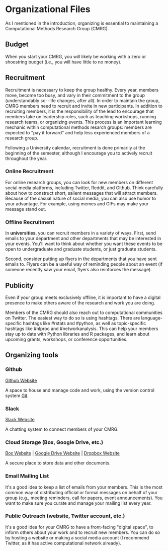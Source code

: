 # Organizational Files
As I mentioned in the introduction, organizing is essential to maintaining a Computational Methods Research Group (CMRG). 

## Budget
When you start your CMRG, you will likely be working with a zero or shoestring budget (i.e., you will have little to no money). 

## Recruitment
Recruitment is necessary to keep the group healthy. Every year, members move, become too busy, and vary in their commitment to the group (understandably so--life changes, after all). In order to maintain the group, CMRG members need to recruit and invite in new participants. In addition to recruiting members, it is the responsibility of the lead to encourage that members take on leadership roles, such as teaching workshops, running research teams, or organizing events. This process is an important learning mechanic within computational methods resarch groups: members are expected to "pay it forward" and help less experienced members of a research group.

Following a University calendar, recruitment is done primarily at the beginning of the semester, although I encourage you to actively recruit throughout the year. 

### Online Recruitment
For online research groups, you can look for new members on different social media platforms, including Twitter, Reddit, and Github. Think carefully about how to construct short, salient messages that will attract members. Because of the casual nature of social media, you can also use humor to your advantage. For example, using memes and GIFs may make your message stand out.

### Offline Recruitment
In **universities**, you can recruit members in a variety of ways. First, send emails to your department and other departments that may be interested in your events. You'll want to think about whether you want these events to be open to undergraduate and graduate students, or just graduate students. 

Second, consider putting up flyers in the departments that you have sent emails to. Flyers can be a useful way of reminding people about an event (if someone recently saw your email, flyers also reinforces the message). 

## Publicity
Even if your group meets exclusively offline, it is important to have a digital presence to make others aware of the research and work you are doing.

Members of the CMRG should also reach out to computational communities on Twitter. The easiest way to do so is using hashtags. There are language-specific hashtags like #rstats and #python, as well as topic-specific hashtags like #nlproc and #networkanalysis. This can help your members stay up to date with Python libraries and R packages, and learn about upcoming grants, workshops, or conference opportunities.

## Organizing tools

### Github
[Github Website](https://github.com/)

A space to house and manage code and work, using the version control system [Git](https://git-scm.com/).

### Slack
[Slack Website](https://slack.com/)

A chatting system to connect members of your CMRG.

### Cloud Storage (Box, Google Drive, etc.)
[Box Website](https://www.box.com/home) | [Google Drive Website](https://www.google.com/docs/about/) | [Dropbox Website](https://www.dropbox.com)

A secure place to store data and other documents.

### Email Mailing List

It's a good idea to keep a list of emails from your members. This is the most common way of distributing official or formal messages on behalf of your group (e.g., meeting reminders, call for papers, event announcements). You want to make sure you curate and manage your mailing list every year.

### Public Outreach (website, Twitter account, etc.)

It's a good idea for your CMRG to have a front-facing "digital space", to inform others about your work and to recruit new members. You can do so by hosting a website or making a social media account (I recommend Twitter, as it has active computational network already).
